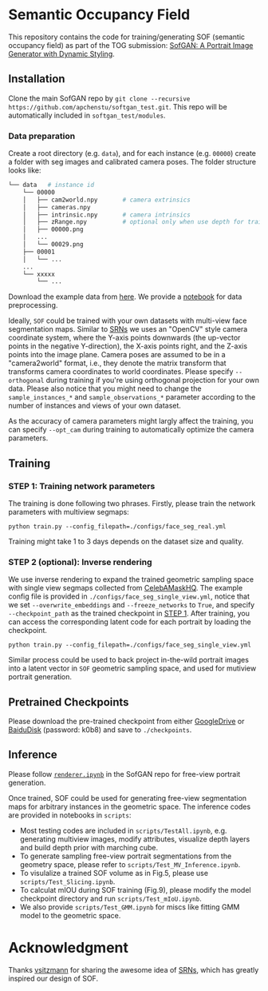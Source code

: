 # Semantic Occupancy Field

This repository contains the code for training/generating SOF (semantic occupancy field) as part of the TOG submission: [SofGAN: A Portrait Image Generator with Dynamic Styling](https://arxiv.org/abs/2007.03780).

## Installation
Clone the main SofGAN repo by `git clone --recursive https://github.com/apchenstu/softgan_test.git`. This repo will be automatically included in `softgan_test/modules`.

### Data preparation

Create a root directory (e.g. `data`), and for each instance (e.g. `00000`) create a folder with seg images and calibrated camera poses. The folder structure looks like:

```bash
└── data   # instance id
    └── 00000
    │   ├── cam2world.npy       # camera extrinsics
    │   ├── cameras.npy            
    │   ├── intrinsic.npy       # camera intrinsics
    │   ├── zRange.npy          # optional only when use depth for training
    │   ├── 00000.png
    │   ...
    │   └── 00029.png
    ├── 00001
    │   └── ...
    ...
    └── xxxxx
        └── ...
```

Download the example data from [here](https://drive.google.com/file/d/1yW5YAqhZKRPkyzdX7LPLR5K42YOiUDzk/view?usp=sharing). We provide a [notebook](https://github.com/walnut-REE/sof/blob/main/scripts/DataPreprocess.ipynb) for data preprocessing.

Ideally, `SOF` could be trained with your own datasets with multi-view face segmentation maps. Similar to [SRNs](https://github.com/vsitzmann/scene-representation-networks.git) we uses an "OpenCV" style camera coordinate system, where the Y-axis points downwards (the up-vector points in the negative Y-direction), the X-axis points right, and the Z-axis points into the image plane. Camera poses are assumed to be in a "camera2world" format, i.e., they denote the matrix transform that transforms camera coordinates to world coordinates. Please specify `--orthogonal` during training if you're using orthogonal projection for your own data. Please also notice that you might need to change the `sample_instances_*` and `sample_observations_*` parameter according to the number of instances and views of your own dataset.

As the accuracy of camera parameters might largly affect the training, you can specify `--opt_cam` during training to automatically optimize the camera parameters.

## Training
### STEP 1: Training network parameters
The training is done following two phrases. Firstly, please train the network parameters with multiview segmaps:
```
python train.py --config_filepath=./configs/face_seg_real.yml 
```
Training might take 1 to 3 days depends on the dataset size and quality.

### STEP 2 (optional): Inverse rendering
We use inverse rendering to expand the trained geometric sampling space with single view segmaps collected from [CelebAMaskHQ](https://github.com/switchablenorms/CelebAMask-HQ). The example config file is provided in `./configs/face_seg_single_view.yml`, notice that we set `--overwrite_embeddings` and `--freeze_networks` to `True`, and specify `--checkpoint_path` as the trained checkpoint in [STEP 1](https://github.com/walnut-REE/sof#training). After training, you can access the corresponding latent code for each portrait by loading the checkpoint.

```
python train.py --config_filepath=./configs/face_seg_single_view.yml 
```
Similar process could be used to back project in-the-wild portrait images into a latent vector in `SOF` geometric sampling space, and used for mutiview portrait generation.


## Pretrained Checkpoints
Please download the pre-trained checkpoint from either [GoogleDrive](https://drive.google.com/drive/folders/1Ursk30iAZY6cdPKE8TznYhOYHuFAzyK8?usp=sharing) or [BaiduDisk](https://pan.baidu.com/s/1KXUDwEhPt3YEarWI85Hufw) (password: k0b8) and save to `./checkpoints`.

## Inference
Please follow [`renderer.ipynb`](https://github.com/apchenstu/sofgan/blob/master/renderer.ipynb) in the SofGAN repo for free-view portrait generation.

Once trained, SOF could be used for generating free-view segmentation maps for arbitrary instances in the geometric space. The inference codes are provided in notebooks in `scripts`:
* Most testing codes are included in `scripts/TestAll.ipynb`, e.g. generating multiview images, modify attributes, visualize depth layers and build depth prior with marching cube.
* To generate sampling free-view portrait segmentations from the geometry space, please refer to `scripts/Test_MV_Inference.ipynb`.
* To visulalize a trained SOF volume as in Fig.5, please use `scripts/Test_Slicing.ipynb`.
* To calculat mIOU during SOF training (Fig.9), please modify the model checkpoint directory and run `scripts/Test_mIoU.ipynb`.
* We also provide `scripts/Test_GMM.ipynb` for miscs like fitting GMM model to the geometric space.

# Acknowledgment
Thanks [vsitzmann](https://github.com/vsitzmann) for sharing the awesome idea of [SRNs](https://github.com/vsitzmann/scene-representation-networks.git), which has greatly inspired our design of SOF.
